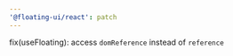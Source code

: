 ```yaml
---
'@floating-ui/react': patch
---
```


fix(useFloating): access `domReference` instead of `reference`
